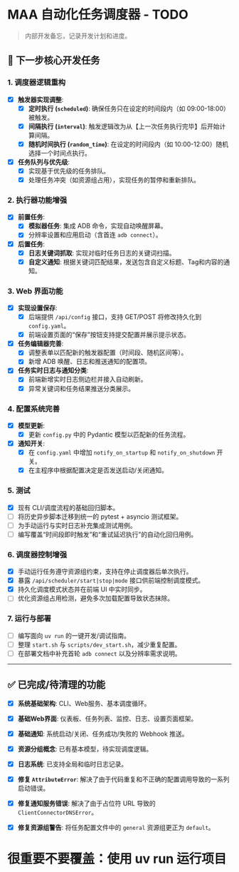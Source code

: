 # MAA 自动化任务调度器 - TODO

> 内部开发备忘，记录开发计划和进度。

## 🎯 下一步核心开发任务

### 1. **调度器逻辑重构**
- [x] **触发器实现调整**:
  - [x] **定时执行 (`scheduled`)**: 确保任务只在设定的时间段内（如 09:00-18:00）被触发。
  - [x] **间隔执行 (`interval`)**: 触发逻辑改为从【上一次任务执行完毕】后开始计算间隔。
  - [x] **随机时间执行 (`random_time`)**: 在设定的时间段内（如 10:00-12:00）随机选择一个时间点执行。
- [x] **任务队列与优先级**:
  - [x] 实现基于优先级的任务排队。
  - [x] 处理任务冲突（如资源组占用），实现任务的暂停和重新排队。

### 2. **执行器功能增强**
- [x] **前置任务**:
  - [x] **模拟器任务**: 集成 ADB 命令，实现自动唤醒屏幕。
  - [x] 分辨率设置和应用启动（含首连 `adb connect`）。
- [x] **后置任务**:
  - [x] **日志关键词抓取**: 实现对临时任务日志的关键词扫描。
  - [x] **自定义通知**: 根据关键词匹配结果，发送包含自定义标题、Tag和内容的通知。

### 3. **Web 界面功能**
- [x] **实现设置保存**:
  - [x] 后端提供 `/api/config` 接口，支持 GET/POST 将修改持久化到 `config.yaml`。
  - [x] 前端设置页面的“保存”按钮支持提交配置并展示提示状态。
- [x] **任务编辑器完善**:
  - [x] 调整表单以匹配新的触发器配置（时间段、随机区间等）。
  - [x] 新增 ADB 唤醒、日志和推送通知的配置项。
- [x] **任务实时日志与通知分类**:
  - [x] 前端新增实时日志侧边栏并接入自动刷新。
  - [x] 异常关键词和任务结果推送分类展示。

### 4. **配置系统完善**
- [x] **模型更新**:
  - [x] 更新 `config.py` 中的 Pydantic 模型以匹配新的任务流程。
- [x] **通知开关**:
  - [x] 在 `config.yaml` 中增加 `notify_on_startup` 和 `notify_on_shutdown` 开关。
  - [x] 在主程序中根据配置决定是否发送启动/关闭通知。

### 5. **测试**
- [x] 现有 CLI/调度流程的基础回归脚本。
- [ ] 将历史异步脚本迁移到统一的 pytest + asyncio 测试框架。
- [ ] 为手动运行与实时日志补充集成测试用例。
- [ ] 编写覆盖“时间段即时触发”和“重试延迟执行”的自动化回归用例。

### 6. **调度器控制增强**
- [x] 手动运行任务遵守资源组约束，支持在停止调度器后单次执行。
- [x] 暴露 `/api/scheduler/start|stop|mode` 接口供前端控制调度模式。
- [x] 持久化调度模式状态并在前端 UI 中实时同步。
- [ ] 优化资源组占用检测，避免多次加载配置导致状态抹除。

### 7. **运行与部署**
- [ ] 编写面向 `uv run` 的一键开发/调试指南。
- [ ] 整理 `start.sh` 与 `scripts/dev_start.sh`，减少重复配置。
- [ ] 在部署文档中补充首轮 `adb connect` 以及分辨率需求说明。

---

## ✅ 已完成/待清理的功能

- [x] **系统基础架构**: CLI、Web服务、基本调度循环。
- [x] **基础Web界面**: 仪表板、任务列表、监控、日志、设置页面框架。
- [x] **基础通知**: 系统启动/关闭、任务成功/失败的 Webhook 推送。
- [x] **资源分组概念**: 已有基本模型，待实现调度逻辑。
- [x] **日志系统**: 已支持全局和临时日志记录。
- [x] **修复 `AttributeError`**: 解决了由于代码重复和不正确的配置调用导致的一系列启动错误。
- [x] **修复通知服务错误**: 解决了由于占位符 URL 导致的 `ClientConnectorDNSError`。
- [x] **修复资源组警告**: 将任务配置文件中的 `general` 资源组更正为 `default`。


# 很重要不要覆盖：使用 uv run 运行项目